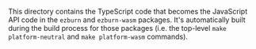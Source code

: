 This directory contains the TypeScript code that becomes the JavaScript API code in the `ezburn` and `ezburn-wasm` packages. It's automatically built during the build process for those packages (i.e. the top-level `make platform-neutral` and `make platform-wasm` commands).
